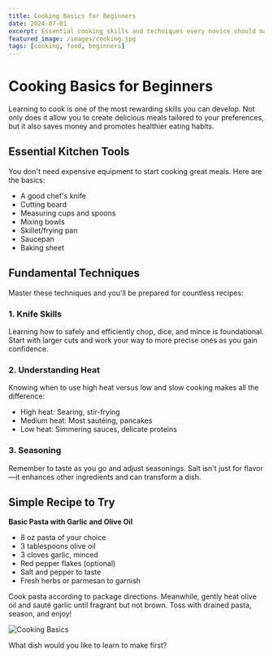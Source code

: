 ```yaml
---
title: Cooking Basics for Beginners
date: 2024-07-01
excerpt: Essential cooking skills and techniques every novice should master.
featured_image: /images/cooking.jpg
tags: [cooking, food, beginners]
---
```


# Cooking Basics for Beginners

Learning to cook is one of the most rewarding skills you can develop. Not only does it allow you to create delicious meals tailored to your preferences, but it also saves money and promotes healthier eating habits.

## Essential Kitchen Tools

You don't need expensive equipment to start cooking great meals. Here are the basics:

- A good chef's knife
- Cutting board
- Measuring cups and spoons
- Mixing bowls
- Skillet/frying pan
- Saucepan
- Baking sheet

## Fundamental Techniques

Master these techniques and you'll be prepared for countless recipes:

### 1. Knife Skills

Learning how to safely and efficiently chop, dice, and mince is foundational. Start with larger cuts and work your way to more precise ones as you gain confidence.

### 2. Understanding Heat

Knowing when to use high heat versus low and slow cooking makes all the difference:
- High heat: Searing, stir-frying
- Medium heat: Most sautéing, pancakes
- Low heat: Simmering sauces, delicate proteins

### 3. Seasoning

Remember to taste as you go and adjust seasonings. Salt isn't just for flavor—it enhances other ingredients and can transform a dish.

## Simple Recipe to Try

**Basic Pasta with Garlic and Olive Oil**

- 8 oz pasta of your choice
- 3 tablespoons olive oil
- 3 cloves garlic, minced
- Red pepper flakes (optional)
- Salt and pepper to taste
- Fresh herbs or parmesan to garnish

Cook pasta according to package directions. Meanwhile, gently heat olive oil and sauté garlic until fragrant but not brown. Toss with drained pasta, season, and enjoy!

![Cooking Basics](/images/cooking.jpg)

What dish would you like to learn to make first? 